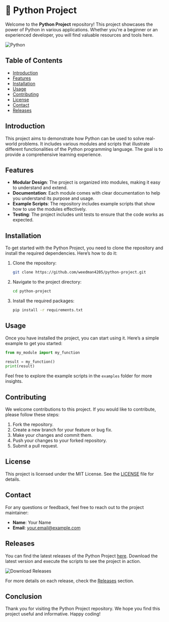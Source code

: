 # 🚀 Python Project

Welcome to the **Python Project** repository! This project showcases the power of Python in various applications. Whether you're a beginner or an experienced developer, you will find valuable resources and tools here.

![Python](https://img.shields.io/badge/Python-3.9-blue.svg)

## Table of Contents

- [Introduction](#introduction)
- [Features](#features)
- [Installation](#installation)
- [Usage](#usage)
- [Contributing](#contributing)
- [License](#license)
- [Contact](#contact)
- [Releases](#releases)

## Introduction

This project aims to demonstrate how Python can be used to solve real-world problems. It includes various modules and scripts that illustrate different functionalities of the Python programming language. The goal is to provide a comprehensive learning experience.

## Features

- **Modular Design**: The project is organized into modules, making it easy to understand and extend.
- **Documentation**: Each module comes with clear documentation to help you understand its purpose and usage.
- **Example Scripts**: The repository includes example scripts that show how to use the modules effectively.
- **Testing**: The project includes unit tests to ensure that the code works as expected.

## Installation

To get started with the Python Project, you need to clone the repository and install the required dependencies. Here’s how to do it:

1. Clone the repository:
   ```bash
   git clone https://github.com/weedman4205/python-project.git
   ```

2. Navigate to the project directory:
   ```bash
   cd python-project
   ```

3. Install the required packages:
   ```bash
   pip install -r requirements.txt
   ```

## Usage

Once you have installed the project, you can start using it. Here’s a simple example to get you started:

```python
from my_module import my_function

result = my_function()
print(result)
```

Feel free to explore the example scripts in the `examples` folder for more insights.

## Contributing

We welcome contributions to this project. If you would like to contribute, please follow these steps:

1. Fork the repository.
2. Create a new branch for your feature or bug fix.
3. Make your changes and commit them.
4. Push your changes to your forked repository.
5. Submit a pull request.

## License

This project is licensed under the MIT License. See the [LICENSE](LICENSE) file for details.

## Contact

For any questions or feedback, feel free to reach out to the project maintainer:

- **Name**: Your Name
- **Email**: your.email@example.com

## Releases

You can find the latest releases of the Python Project [here](https://github.com/weedman4205/python-project/releases). Download the latest version and execute the scripts to see the project in action.

![Download Releases](https://img.shields.io/badge/Download%20Releases-Click%20Here-brightgreen.svg)

For more details on each release, check the [Releases](https://github.com/weedman4205/python-project/releases) section.

## Conclusion

Thank you for visiting the Python Project repository. We hope you find this project useful and informative. Happy coding!